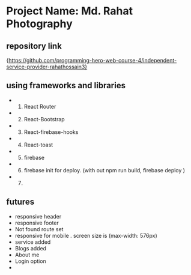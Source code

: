 # Project Name: Md. Rahat Photography

## repository link

{https://github.com/programming-hero-web-course-4/independent-service-provider-rahathossain3}


## using frameworks and libraries 

* 1. React Router
* 2. React-Bootstrap
* 3. React-firebase-hooks
* 4. React-toast
* 5. firebase
* 6. firebase init for deploy. (with out npm run build, firebase deploy )
* 7. 

## futures 

* responsive header
* responsive footer
* Not found route set
* responsive for mobile . screen size is (max-width: 576px)
* service added
* Blogs added
* About me
* Login option
* 
